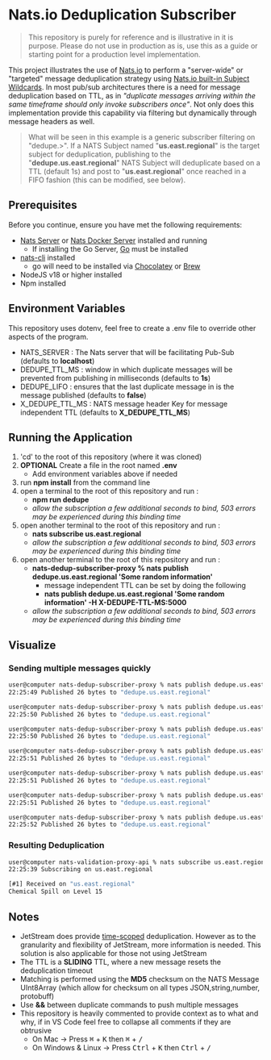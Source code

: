 # Nats.io Deduplication Subscriber

> This repository is purely for reference and is illustrative in it is purpose. Please do not use in production as is, use this as a guide
or starting point for a production level implementation.


This project illustrates the use of [Nats.io](https://nats.io/) to perform a "server-wide" or "targeted" message deduplication strategy using [Nats.io built-in Subject Wildcards](https://docs.nats.io/nats-concepts/subjects#wildcards). In most pub/sub architectures there is a need for message deduplication based on TTL, as in *"duplicate messages arriving within the same timeframe should only invoke subscribers once"*. Not only does this implementation provide this capability via filtering but dynamically through message headers as well.

> What will be seen in this example is a generic subscriber filtering on "dedupe.>". If a NATS Subject named "**us.east.regional**" is the target subject for deduplication, publishing to the "**dedupe.us.east.regional**" NATS Subject will deduplicate based on a TTL (default 1s) and post to "**us.east.regional**" once reached in a FIFO fashion (this can be modified, see below).

## Prerequisites

Before you continue, ensure you have met the following requirements:

* [Nats Server](https://docs.nats.io/running-a-nats-service/introduction/installation#downloading-a-release-build) or [Nats Docker Server](https://hub.docker.com/_/nats) installed and running
    * If installing the Go Server, [Go](https://go.dev/doc/install) must be installed
* [nats-cli](https://github.com/nats-io/natscli#installation) installed
    * go will need to be installed via [Chocolatey](https://community.chocolatey.org/packages/golang) or [Brew](https://formulae.brew.sh/formula/go)
* NodeJS v18 or higher installed
* Npm installed

## Environment Variables

This repository uses dotenv, feel free to create a .env file to override other aspects of the program.

* NATS_SERVER : The Nats server that will be facilitating Pub-Sub (defaults to  **localhost**)
* DEDUPE_TTL_MS : window in which duplicate messages will be prevented from publishing in milliseconds (defaults to **1s**)
* DEDUPE_LIFO : ensures that the last duplicate message in is the message published (defaults to **false**)
* X_DEDUPE_TTL_MS : NATS message header Key for message independent TTL (defaults to **X_DEDUPE_TTL_MS**)


## Running the Application

1) 'cd' to the root of this repository (where it was cloned)
1) **OPTIONAL** Create a file in the root named **.env**
    * Add environment variables above if needed
1) run **npm install** from the command line
1) open a terminal to the root of this repository and run :
    * **npm run dedupe**
    * _allow the subscription a few additional seconds to bind, 503 errors may be experienced during this binding time_
1) open another terminal to the root of this repository and run :
    * **nats subscribe us.east.regional**
    * _allow the subscription a few additional seconds to bind, 503 errors may be experienced during this binding time_
1) open another terminal to the root of this repository and run :
    * **nats-dedup-subscriber-proxy % nats publish dedupe.us.east.regional 'Some random information'**
        * message independent TTL can be set by doing the following
        * **nats publish dedupe.us.east.regional 'Some random information' -H X-DEDUPE-TTL-MS:5000**
    * _allow the subscription a few additional seconds to bind, 503 errors may be experienced during this binding time_

## Visualize

### Sending multiple messages quickly
```bash
user@computer nats-dedup-subscriber-proxy % nats publish dedupe.us.east.regional 'Chemical Spill on Level 15'
22:25:49 Published 26 bytes to "dedupe.us.east.regional"

user@computer nats-dedup-subscriber-proxy % nats publish dedupe.us.east.regional 'Chemical Spill on Level 15'
22:25:50 Published 26 bytes to "dedupe.us.east.regional"

user@computer nats-dedup-subscriber-proxy % nats publish dedupe.us.east.regional 'Chemical Spill on Level 15'
22:25:50 Published 26 bytes to "dedupe.us.east.regional"

user@computer nats-dedup-subscriber-proxy % nats publish dedupe.us.east.regional 'Chemical Spill on Level 15'
22:25:51 Published 26 bytes to "dedupe.us.east.regional"

user@computer nats-dedup-subscriber-proxy % nats publish dedupe.us.east.regional 'Chemical Spill on Level 15'
22:25:51 Published 26 bytes to "dedupe.us.east.regional"

user@computer nats-dedup-subscriber-proxy % nats publish dedupe.us.east.regional 'Chemical Spill on Level 15'
22:25:51 Published 26 bytes to "dedupe.us.east.regional"

user@computer nats-dedup-subscriber-proxy % nats publish dedupe.us.east.regional 'Chemical Spill on Level 15'
22:25:52 Published 26 bytes to "dedupe.us.east.regional"
```

### Resulting Deduplication
```bash
user@computer nats-validation-proxy-api % nats subscribe us.east.regional
22:25:39 Subscribing on us.east.regional 

[#1] Received on "us.east.regional"
Chemical Spill on Level 15
```


## Notes
* JetStream does provide [time-scoped](https://nats.io/blog/new-per-subject-discard-policy/#cant-you-do-that-already) deduplication. However as to the granularity and flexibility of JetStream, more information is needed. This solution is also applicable for those not using JetStream
* The TTL is a **SLIDING** TTL, where a new message resets the deduplication timeout
* Matching is performed using the **MD5** checksum on the NATS Message UInt8Array (which allow for checksum on all types JSON,string,number, protobuff)
* Use **&&** between duplicate commands to push multiple messages
* This repository is heavily commented to provide context as to what and why, if in VS Code feel free to collapse all comments if they are obtrusive
    * On Mac -> Press <kbd>&#8984;</kbd> + <kbd>K</kbd> then <kbd>&#8984;</kbd> + <kbd>/</kbd> 
    * On Windows & Linux -> Press <kbd>Ctrl</kbd> + <kbd>K</kbd> then <kbd>Ctrl</kbd> + <kbd>/</kbd> 